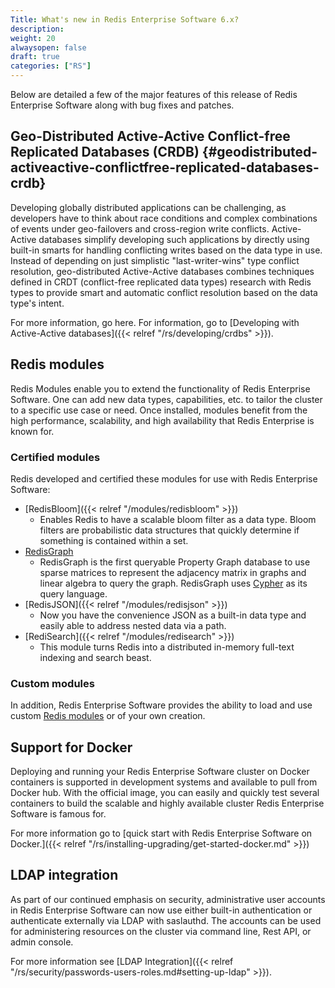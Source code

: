 ```yaml
---
Title: What's new in Redis Enterprise Software 6.x?
description:
weight: 20
alwaysopen: false
draft: true
categories: ["RS"]
---
```

Below are detailed a few of the major features of this release of Redis Enterprise Software
along with bug fixes and patches.

## Geo-Distributed Active-Active Conflict-free Replicated Databases (CRDB) {#geodistributed-activeactive-conflictfree-replicated-databases-crdb}

Developing globally distributed applications can be challenging, as
developers have to think about race conditions and complex combinations
of events under geo-failovers and cross-region write conflicts. Active-Active databases
simplify developing such applications by directly using built-in smarts
for handling conflicting writes based on the data type in use. Instead
of depending on just simplistic "last-writer-wins" type conflict
resolution, geo-distributed Active-Active databases combines techniques defined in CRDT
(conflict-free replicated data types) research with Redis types to
provide smart and automatic conflict resolution based on the data type's
intent.

For more information, go here. For information, go to [Developing with
Active-Active databases]({{< relref "/rs/developing/crdbs" >}}).

## Redis modules

Redis Modules enable you to extend the functionality of Redis Enterprise
Software. One can add new data types, capabilities, etc. to tailor the
cluster to a specific use case or need. Once installed, modules benefit
from the high performance, scalability, and high availability that Redis
Enterprise is known for.

### Certified modules

Redis developed and certified these modules for use with Redis Enterprise Software:

- [RedisBloom]({{< relref "/modules/redisbloom" >}})
    - Enables Redis to have a scalable bloom filter as a data type. Bloom
      filters are probabilistic data structures that quickly determine if something is contained within a set.
- [RedisGraph](https://oss.redislabs.com/redisgraph/#quickstart)
    - RedisGraph is the first queryable Property Graph database to use sparse
      matrices to represent the adjacency matrix in graphs and linear algebra to query the graph.
      RedisGraph uses [Cypher](https://www.opencypher.org/) as its query language.
- [RedisJSON]({{< relref "/modules/redisjson" >}})
    - Now you have the convenience JSON as a built-in data type and easily
      able to address nested data via a path.
- [RediSearch]({{< relref "/modules/redisearch" >}})
    - This module turns Redis into a distributed in-memory
      full-text indexing and search beast.

### Custom modules

In addition, Redis Enterprise Software provides the ability to load and
use custom [Redis modules](https://redislabs.com/community/redis-modules-hub/) or
of your own creation.

## Support for Docker

Deploying and running your Redis Enterprise Software cluster on Docker
containers is supported in development systems and
available to pull from Docker hub. With the official image, you can
easily and quickly test several containers to build the scalable
and highly available cluster Redis Enterprise Software is famous for.

For more information go to [quick start with Redis Enterprise Software
on Docker.]({{< relref "/rs/installing-upgrading/get-started-docker.md" >}})

## LDAP integration

As part of our continued emphasis on security, administrative user
accounts in Redis Enterprise Software can now use either built-in
authentication or authenticate externally via LDAP with saslauthd. The
accounts can be used for administering resources on the cluster via
command line, Rest API, or admin console.

For more information see [LDAP
Integration]({{< relref "/rs/security/passwords-users-roles.md#setting-up-ldap" >}}).
